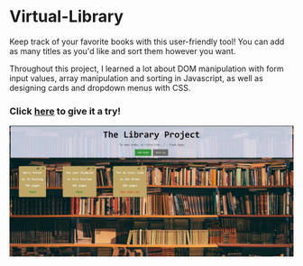 # Virtual-Library
Keep track of your favorite books with this user-friendly tool! You can add as many titles as you'd like and sort them however you want.

Throughout this project, I learned a lot about DOM manipulation with form input values, array manipulation and sorting in Javascript, as well as designing cards and dropdown menus with CSS.

### Click [here](https://kailongli27.github.io/Virtual-Library/) to give it a try!

![Image of website](https://github.com/kailongli27/Virtual-Library/blob/master/Screenshot.PNG)
